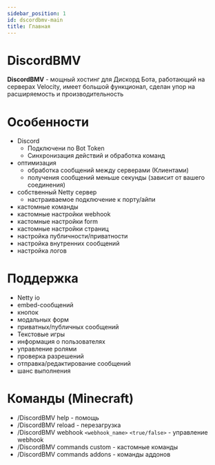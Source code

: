 ```yaml
---
sidebar_position: 1
id: dscordbmv-main
title: Главная
---
```


# DiscordBMV

**DiscordBMV** - мощный хостинг для Дискорд Бота, работающий на серверах Velocity, имеет большой функционал, сделан упор на расширяемость и производительность



# Особенности
  - Discord
    - Подключени по Bot Token
    - Синхронизация действий и обработка команд
  - оптимизация 
    - обработка сообщений между серверами (Клиентами)
    - получения сообщений меньше секунды (зависит от вашего соединения)
  - собственный Netty сервер
    - настраиваемое подключение к порту/айпи
  - кастомные команды
  - кастомные настройки webhook
  - кастомные настройки form
  - кастомные настройки страниц
  - настройка публичности/приватности
  - настройка внутренних сообщений
  - настройка логов

# Поддержка
  - Netty io
  - embed-сообщений
  - кнопок
  - модальных форм
  - приватных/публичных сообщений
  - Текстовые игры
  - информация о пользователях
  - управление ролями
  - проверка разрешений
  - отправка/редактирование сообщений
  - шанс выполнения

# Команды (Minecraft)
  - /DiscordBMV help - помощь
  - /DiscordBMV reload - перезагрузка
  - /DiscordBMV webhook `<webhook_name>` `<true/false>` - управление webhook
  - /DiscordBMV commands custom - кастомные команды
  - /DiscordBMV commands addons - команды аддонов
